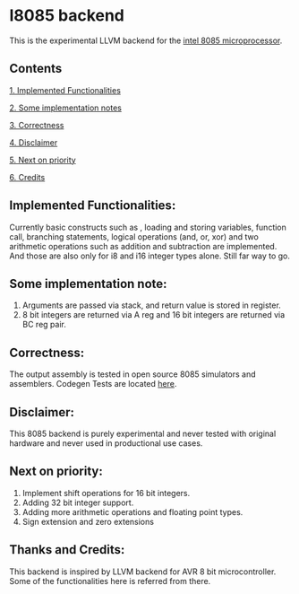 
# **I8085 backend**

This is the experimental LLVM backend for the  [intel 8085 microprocessor](https://en.wikipedia.org/wiki/Intel_8085).


## Contents

[1. Implemented Functionalities](#implemented)

[2. Some implementation notes](#notes)

[3. Correctness](#correctness)

[4. Disclaimer](#disclaimer)

[5. Next on priority](#priority)

[6. Credits](#credits)

## <a id="implemented">**Implemented Functionalities:**

Currently basic constructs such as , loading and storing variables, function call, branching statements, logical operations (and, or, xor) and two arithmetic operations such as addition and subtraction are implemented. And those are also only for i8 and i16 integer types alone. Still far way to go.


## <a id="notes">**Some implementation note:**

1. Arguments are passed via stack, and return value is stored in register.
2. 8 bit integers are returned via A reg and 16 bit integers are returned via BC reg pair.


## <a id="correctness">**Correctness:**

The output assembly is tested in open source 8085 simulators and assemblers.  Codegen Tests are located [here](llvm/test/CodeGen/I8085).

## <a id="disclaimer">**Disclaimer:**

This 8085 backend is purely experimental and never tested with original hardware and never used in productional use cases. 

## <a id="priority">**Next on priority:**
1. Implement shift operations for 16 bit integers.
2. Adding 32 bit integer support.
3. Adding more arithmetic operations and floating point types.
4. Sign extension and zero extensions


## <a id="credits"> **Thanks and Credits:**

This backend is inspired by LLVM backend for AVR 8 bit microcontroller. Some of the functionalities here is referred from there. 